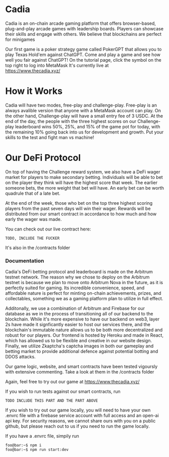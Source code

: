 # Cadia

Cadia is an on-chain arcade gaming platform that offers browser-based, plug-and-play arcade games with leadership boards. Players can showcase their skills and engage with others. We believe that blockchains are perfect for minigames

Our first game is a poker strategy game called PokerGPT that allows you to play Texas Hold'em against ChatGPT. Come and play a game and see how well you fair against ChatGPT! On the tutorial page, click the symbol on the top right to log into MetaMask
It's currently live at https://www.thecadia.xyz/


# How it Works

Cadia will have two modes, free-play and challenge-play. Free-play is an always avalible version that anyone with a MetaMask account can play. On the other hand, Challenge-play will have a small entry fee of 3 USDC. At the end of the day, the people with the three highest scores on our Challenge-play leaderboard wins 50%, 25%, and 15% of the game pot for today, with the remaining 10% going back into us for development and growth. Put your skills to the test and fight man vs machine!

# Our DeFi Protocol

On top of having the Challenge reward system, we also have a DeFi wager market for players to make secondary betting. Individuals will be able to bet on the player they think will have the highest score that week. The earlier someone bets, the more weight that bet will have. An early bet can be worth quadrule that of a late bet.

At the end of the week, those who bet on the top three highest scoring players from the past seven days will win their wager. Rewards will be distributed from our smart contract in accordance to how much and how early the wager was made.

You can check out our live contract here:

```console
TODO, INCLUDE THE FUCKER
```

It's also in the /contracts folder

### Documentation

Cadia's DeFi betting protocol and leaderboard is made on the Arbitrum testnet network. The reason why we chose to deploy on the Arbitrum testnet is because we plan to move onto Arbitrum Nova in the future, as it is perfectly suited for gaming. Its incredible convenience, speed, and affordable nature is perfect for minting on-chain achievements, prizes, and collectables, something we as a gaming platform plan to utilize in full effect.

Additonally, we use a combination of Arbitrum and Firebase for our database as we in the process of transitioning all of our backend to the blockchain. While it's more expensive to have our backend on web3, layer 2s have made it signficantly easier to host our services there, and the blockchain's immutable nature allows us to be both more decentralized and robust for our players. Our frontend is hosted by Heroku and made in React, which has allowed us to be flexible and creative in our website design. Finally, we utilize Zkaptcha's captcha images in both our gameplay and betting market to provide additional defence against potential botting and DDOS attacks.

Our game logic, website, and smart contracts have been tested vigoursly with extensive commenting. 
Take a look at them in the /contracts folder

Again, feel free to try out our game at https://www.thecadia.xyz/

If you wish to run tests against our smart contracts, run

```console
TODO INCLUDE THIS PART AND THE PART ABOVE
```

If you wish to try out our game locally, you will need to have your own .envrc file with a firebase service account with full access and an open-ai api key. For security reasons, we cannot share ours with you on a public github, but please reach out to us if you need to run the game locally.

If you have a .envrc file, simpily run 
```console
foo@bar:~$ npm i
foo@bar:~$ npm run start:dev
```
